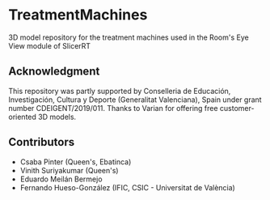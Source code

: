 # TreatmentMachines
3D model repository for the treatment machines used in the Room's Eye View module of SlicerRT

## Acknowledgment
This repository was partly supported by Conselleria de Educación, Investigación, Cultura y Deporte (Generalitat Valenciana), Spain under grant number CDEIGENT/2019/011. Thanks to Varian for offering free customer-oriented 3D models.

## Contributors
- Csaba Pinter (Queen's, Ebatinca)
- Vinith Suriyakumar (Queen's)
- Eduardo Meilán Bermejo
- Fernando Hueso-González (IFIC, CSIC - Universitat de València)
